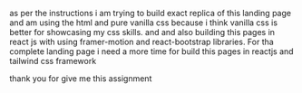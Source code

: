 as per the instructions i am trying to build exact replica of this landing page 
and am using the html and pure vanilla css because i think vanilla css is better for showcasing my css skills.
and and also building this pages in react js with using framer-motion and react-bootstrap libraries.
For tha complete landing page i need a more time for build this pages in reactjs and  tailwind css framework

thank you for give me this assignment

